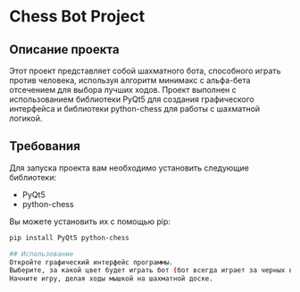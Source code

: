 # Chess Bot Project

## Описание проекта
Этот проект представляет собой шахматного бота, способного играть против человека, используя алгоритм минимакс с альфа-бета отсечением для выбора лучших ходов. Проект выполнен с использованием библиотеки PyQt5 для создания графического интерфейса и библиотеки python-chess для работы с шахматной логикой.

## Требования
Для запуска проекта вам необходимо установить следующие библиотеки:

- PyQt5
- python-chess

Вы можете установить их с помощью pip:

```bash
pip install PyQt5 python-chess

## Использование
Откройте графический интерфейс программы.
Выберите, за какой цвет будет играть бот (бот всегда играет за черных в текущей версии).
Начните игру, делая ходы мышкой на шахматной доске.